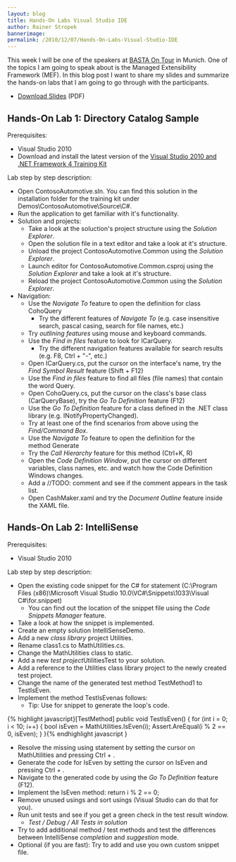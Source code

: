 ```yaml
---
layout: blog
title: Hands-On Labs Visual Studio IDE
author: Rainer Stropek
bannerimage: 
permalink: /2010/12/07/Hands-On-Labs-Visual-Studio-IDE
---
```


<p xmlns="http://www.w3.org/1999/xhtml">This week I will be one of the speakers at <a href="http://basta-on-tour.de/csharp2010/" target="_blank"><span>BASTA On Tour</span></a> in Munich. One of the topics I am going to speak about is the Managed Extensibility Framework (MEF). In this blog post I want to share my slides and summarize the hands-on labs that I am going to go through with the participants.</p><ul xmlns="http://www.w3.org/1999/xhtml">
  <li>
    <a href="{{site.baseurl}}/images/blog/2010/12/Visual Studio 2010 IDE.pdf" target="_blank">Download Slides</a> (PDF)</li>
</ul><h2 xmlns="http://www.w3.org/1999/xhtml">Hands-On Lab 1: Directory Catalog Sample</h2><p xmlns="http://www.w3.org/1999/xhtml">Prerequisites:</p><ul xmlns="http://www.w3.org/1999/xhtml">
  <li>Visual Studio 2010</li>
  <li>Download and install the latest version of the <a href="http://www.microsoft.com/downloads/en/details.aspx?familyid=752CB725-969B-4732-A383-ED5740F02E93&amp;displaylang=en" target="_blank">Visual Studio 2010 and .NET Framework 4 Training Kit</a></li>
</ul><p xmlns="http://www.w3.org/1999/xhtml">Lab step by step description:</p><ul xmlns="http://www.w3.org/1999/xhtml">
  <li>Open <span class="InlineCode">ContosoAutomotive.sln</span>. You can find this solution in the installation folder for the training kit under <span class="InlineCode">Demos\ContosoAutomotive\Source\C#</span>.</li>
  <li>Run the application to get familiar with it's functionality.</li>
  <li>Solution and projects:

<ul><li>Take a look at the soluction's project structure using the <em>Solution Explorer</em>.</li><li>Open the solution file in a text editor and take a look at it's structure.</li><li>Unload the project <span class="InlineCode">ContosoAutomotive.Common</span> using the <em>Solution Explorer</em>.</li><li>Launch editor for <span class="InlineCode">ContosoAutomotive.Common.csproj</span> using the <em>Solution Explorer</em> and take a look at it's structure.</li><li>Reload the project <span class="InlineCode">ContosoAutomotive.Common</span> using the <em>Solution Explorer</em>.</li></ul></li>
  <li>Navigation:

<ul><li>Use the <em>Navigate To</em> feature to open the definition for class <span class="InlineCode">CohoQuery</span><ul><li>Try the different features of <em>Navigate To</em> (e.g. case insensitive search, pascal casing, search for file names, etc.)</li></ul></li><li>Try <em>outlining features</em> using mouse and keyboard commands.</li><li>Use the <em>Find in files</em> feature to look for <span class="InlineCode">ICarQuery</span>.

<ul><li>Try the different navigation features available for search results (e.g. F8, Ctrl + "-", etc.)</li></ul></li><li>Open <span class="InlineCode">ICarQuery.cs</span>, put the cursor on the interface's name, try the <em>Find Symbol Result</em> feature (Shift + F12)</li><li>Use the <em>Find in files</em> feature to find all files (file names) that contain the word <span class="InlineCode">Query</span>.</li><li>Open <span class="InlineCode">CohoQuery.cs</span>, put the cursor on the class's base class (<span class="InlineCode">CarQueryBase</span>), try the <em>Go To Definition</em> feature (F12)</li><li>Use the <em>Go To Definition</em> feature for a class defined in the .NET class library (e.g. <span class="InlineCode">INotifyPropertyChanged</span>).</li><li>Try at least one of the find scenarios from above using the <em>Find/Command Box</em>.</li><li>Use the <em>Navigate To</em> feature to open the definition for the method <span class="InlineCode">Generate</span></li><li>Try the <em>Call Hierarchy</em> feature for this method (Ctrl+K, R)</li><li>Open the <em>Code Definition Window</em>, put the cursor on different variables, class names, etc. and watch how the Code Definition Windows changes.</li><li>Add a <span class="InlineCode">//TODO:</span> comment and see if the comment appears in the task list.</li><li>Open <span class="InlineCode">CashMaker.xaml</span> and try the <em>Document Outline</em> feature inside the XAML file.</li></ul></li>
</ul><h2 xmlns="http://www.w3.org/1999/xhtml">Hands-On Lab 2: IntelliSense</h2><p xmlns="http://www.w3.org/1999/xhtml">Prerequisites:</p><ul xmlns="http://www.w3.org/1999/xhtml">
  <li>Visual Studio 2010</li>
</ul><p xmlns="http://www.w3.org/1999/xhtml">Lab step by step description:</p><ul xmlns="http://www.w3.org/1999/xhtml">
  <li>Open the existing code snippet for the C# <span class="InlineCode">for</span> statement (<span class="InlineCode">C:\Program Files (x86)\Microsoft Visual Studio 10.0\VC#\Snippets\1033\Visual C#\for.snippet</span>)

<ul><li>You can find out the location of the snippet file using the <em>Code Snippets Manager</em> feature.</li></ul></li>
  <li>Take a look at how the snippet is implemented.</li>
  <li>Create an empty solution <span class="InlineCode">IntelliSenseDemo</span>.</li>
  <li>Add a new <em>class library</em> project <span class="InlineCode">Utilities</span>.</li>
  <li>Rename <span class="InlineCode">class1.cs</span> to <span class="InlineCode">MathUtilities.cs</span>.</li>
  <li>Change the <span class="InlineCode">MathUtilities</span> class to <span class="InlineCode">static</span>.</li>
  <li>Add a new <em>test project</em><span class="InlineCode">UtilitiesTest</span> to your solution.</li>
  <li>Add a reference to the <span class="InlineCode">Utilities</span> class library project to the newly created test project.</li>
  <li>Change the name of the generated test method <span class="InlineCode">TestMethod1</span> to <span class="InlineCode">TestIsEven</span>.</li>
  <li>Implement the method <span class="InlineCode">TestIsEven</span>as follows:

<ul><li>Tip: Use <span class="InlineCode">for</span> snippet to generate the loop's code.</li></ul></li>
</ul>{% highlight javascript}[TestMethod]&#xA;public void TestIsEven()&#xA;{&#xA; for (int i = 0; i &lt; 10; i++)&#xA; {&#xA;  bool isEven = MathUtilities.IsEven(i);&#xA;  Assert.AreEqual(i % 2 == 0, isEven);&#xA; }&#xA;}{% endhighlight javascript }<ul xmlns="http://www.w3.org/1999/xhtml">
  <li>Resolve the missing <span class="InlineCode">using</span> statement by setting the cursor on <span class="InlineCode">MathUtilities</span> and pressing Ctrl + .</li>
  <li>Generate the code for <span class="InlineCode">IsEven</span> by setting the cursor on <span class="InlineCode">IsEven</span> and pressing Ctrl + .</li>
  <li>Navigate to the generated code by using the <em>Go To Definition</em> feature (F12).</li>
  <li>Implement the IsEven method: <span class="InlineCode">return i % 2 == 0;</span></li>
  <li>Remove unused usings and sort usings (Visual Studio can do that for you).</li>
  <li>Run unit tests and see if you get a green check in the test result window.

<ul><li><em>Test / Debug / All Tests in solution</em></li></ul></li>
  <li>Try to add additional method / test methods and test the differences between IntelliSense <em>completion</em> and <em>suggestion</em> mode.</li>
  <li>Optional (if you are fast): Try to add and use you own custom snippet file. </li>
</ul>
